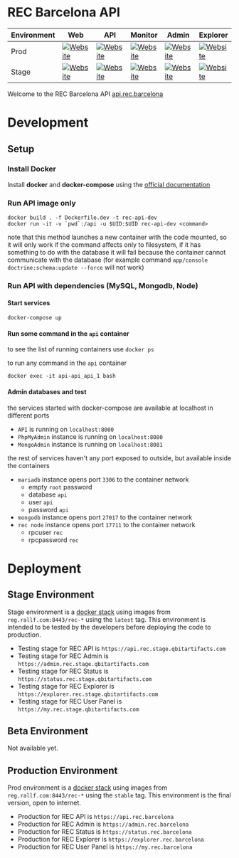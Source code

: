 REC Barcelona API
========================
|Environment|Web|API|Monitor|Admin|Explorer|
|------------|---|---|---|---|---|
|Prod|[![Website](https://img.shields.io/website-up-down-green-red/https/rec.barcelona.svg?label=web)](https://rec.barcelona)|[![Website](https://img.shields.io/website-up-down-green-red/https/api.rec.barcelona/public/map/v1/list.svg?label=api)](https://api.rec.barcelona)|[![Website](https://img.shields.io/website-up-down-green-red/https/status.rec.barcelona.svg?label=monitor)](https://status.rec.barcelona)|[![Website](https://img.shields.io/website-up-down-green-red/https/admin.rec.barcelona.svg?label=admin)](https://admin.rec.barcelona)|[![Website](https://img.shields.io/website-up-down-green-red/https/explorer.rec.barcelona.svg?label=explorer)](https://explorer.rec.barcelona)|
|Stage|[![Website](https://img.shields.io/website-up-down-green-red/https/rec.stage.qbitartifacts.com.svg?label=web)](https://rec.barcelona)|[![Website](https://img.shields.io/website-up-down-green-red/https/api.rec.stage.qbitartifacts.com/public/map/v1/list.svg?label=api)](https://api.rec.stage.qbitartifacts.com)|[![Website](https://img.shields.io/website-up-down-green-red/https/status.rec.stage.qbitartifacts.com.svg?label=monitor)](https://status.rec.stage.qbitartifacts.com)|[![Website](https://img.shields.io/website-up-down-green-red/https/admin.rec.stage.qbitartifacts.com.svg?label=admin)](https://admin.rec.stage.qbitartifacts.com)|[![Website](https://img.shields.io/website-up-down-green-red/https/explorer.rec.stage.qbitartifacts.com.svg?label=explorer)](https://explorer.rec.stage.qbitartifacts.com)|

Welcome to the REC Barcelona API [api.rec.barcelona](https://api.rec.barcelona)


# Development
## Setup
### Install Docker
Install **docker** and **docker-compose** using the [official documentation](https://docker.com)

### Run API image only
```
docker build . -f Dockerfile.dev -t rec-api-dev
docker run -it -v `pwd`:/api -u $UID:$UID rec-api-dev <command>
```
note that this method launches a new container with the code mounted, so it will only work if the command affects only to filesystem, if it has something to do with the database it will fail because the container cannot communicate with the database (for example command `app/console doctrine:schema:update --force` will not work)

### Run API with dependencies (MySQL, Mongodb, Node)
#### Start services
```
docker-compose up
```
#### Run some command in the `api` container
to see the list of running containers use `docker ps`

to run any command in the `api` container
```
docker exec -it api-api_api_1 bash
```

#### Admin databases and test
the services started with docker-compose are available at localhost in different ports
* `API` is running on `localhost:8000`
* `PhpMyAdmin` instance is running on `localhost:8080`
* `MongoAdmin` instance is running on `localhost:8081`

the rest of services haven't any port exposed to outside, but available inside the containers
* `mariadb` instance opens port `3306` to the container network
  - empty `root` password
  - database `api`
  - user `api`
  - password `api`
* `mongodb` instance opens port `27017` to the container network
* `rec node` instance opens port `17711` to the container network
  - rpcuser `rec`
  - rpcpassword `rec`

# Deployment
## Stage Environment
Stage environment is a [docker stack](https://docs.docker.com/get-started/part5/) using images from
`reg.rallf.com:8443/rec-*` using the `latest` tag. This environment is intended to be tested by the developers before
deploying the code to production.

* Testing stage for REC API is `https://api.rec.stage.qbitartifacts.com`
* Testing stage for REC Admin is `https://admin.rec.stage.qbitartifacts.com`
* Testing stage for REC Status is `https://status.rec.stage.qbitartifacts.com`
* Testing stage for REC Explorer is `https://explorer.rec.stage.qbitartifacts.com`
* Testing stage for REC User Panel is `https://my.rec.stage.qbitartifacts.com`

## Beta Environment
Not available yet.

## Production Environment
Prod environment is a [docker stack](https://docs.docker.com/get-started/part5/) using images from
`reg.rallf.com:8443/rec-*` using the `stable` tag. This environment is the final version, open to internet.

* Production for REC API is `https://api.rec.barcelona`
* Production for REC Admin is `https://admin.rec.barcelona`
* Production for REC Status is `https://status.rec.barcelona`
* Production for REC Explorer is `https://explorer.rec.barcelona`
* Production for REC User Panel is `https://my.rec.barcelona`
